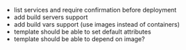 - list services and require confirmation before deployment
- add build servers support
- add build vars support (use images instead of containers)
- template should be able to set default attributes
- template should be able to depend on image?